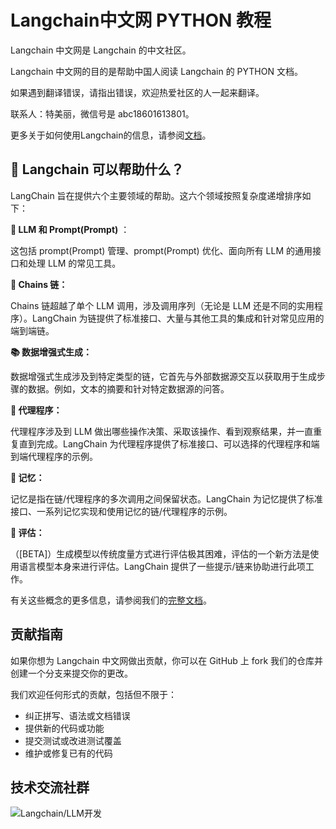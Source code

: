 # Langchain中文网 PYTHON 教程

Langchain 中文网是 Langchain 的中文社区。

Langchain 中文网的目的是帮助中国人阅读 Langchain 的 PYTHON 文档。

如果遇到翻译错误，请指出错误，欢迎热爱社区的人一起来翻译。

联系人：特美丽，微信号是 abc18601613801。

更多关于如何使用Langchain的信息，请参阅[文档](https://python.langchain.com.cn)。


## 🚀 Langchain 可以帮助什么？

LangChain 旨在提供六个主要领域的帮助。这六个领域按照复杂度递增排序如下：

**📃 LLM 和 Prompt(Prompt)** ：

这包括 prompt(Prompt) 管理、prompt(Prompt) 优化、面向所有 LLM 的通用接口和处理 LLM 的常见工具。

**🔗 Chains 链：**

Chains 链超越了单个 LLM 调用，涉及调用序列（无论是 LLM 还是不同的实用程序）。LangChain 为链提供了标准接口、大量与其他工具的集成和针对常见应用的端到端链。

**📚 数据增强式生成：**

数据增强式生成涉及到特定类型的链，它首先与外部数据源交互以获取用于生成步骤的数据。例如，文本的摘要和针对特定数据源的问答。

**🤖 代理程序：**

代理程序涉及到 LLM 做出哪些操作决策、采取该操作、看到观察结果，并一直重复直到完成。LangChain 为代理程序提供了标准接口、可以选择的代理程序和端到端代理程序的示例。

**🧠 记忆：**

记忆是指在链/代理程序的多次调用之间保留状态。LangChain 为记忆提供了标准接口、一系列记忆实现和使用记忆的链/代理程序的示例。

**🧐 评估：**

（[BETA]）生成模型以传统度量方式进行评估极其困难，评估的一个新方法是使用语言模型本身来进行评估。LangChain 提供了一些提示/链来协助进行此项工作。

有关这些概念的更多信息，请参阅我们的[完整文档](https://python.langchain.com)。


## 贡献指南

如果你想为 Langchain 中文网做出贡献，你可以在 GitHub 上 fork 我们的仓库并创建一个分支来提交你的更改。

我们欢迎任何形式的贡献，包括但不限于：

- 纠正拼写、语法或文档错误
- 提供新的代码或功能
- 提交测试或改进测试覆盖
- 维护或修复已有的代码

## 技术交流社群

![Langchain/LLM开发](https://pic1.zhimg.com/80/v2-31131dcb1732cb5bca7c182c9e8da046_r.jpg)




    
